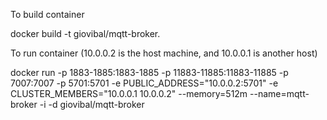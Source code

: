To build container

docker build -t giovibal/mqtt-broker.

To run container (10.0.0.2 is the host machine, and 10.0.0.1 is another host)

docker run -p 1883-1885:1883-1885 -p 11883-11885:11883-11885 -p 7007:7007 -p 5701:5701 -e PUBLIC_ADDRESS="10.0.0.2:5701" -e CLUSTER_MEMBERS="10.0.0.1 10.0.0.2" --memory=512m --name=mqtt-broker -i -d giovibal/mqtt-broker
